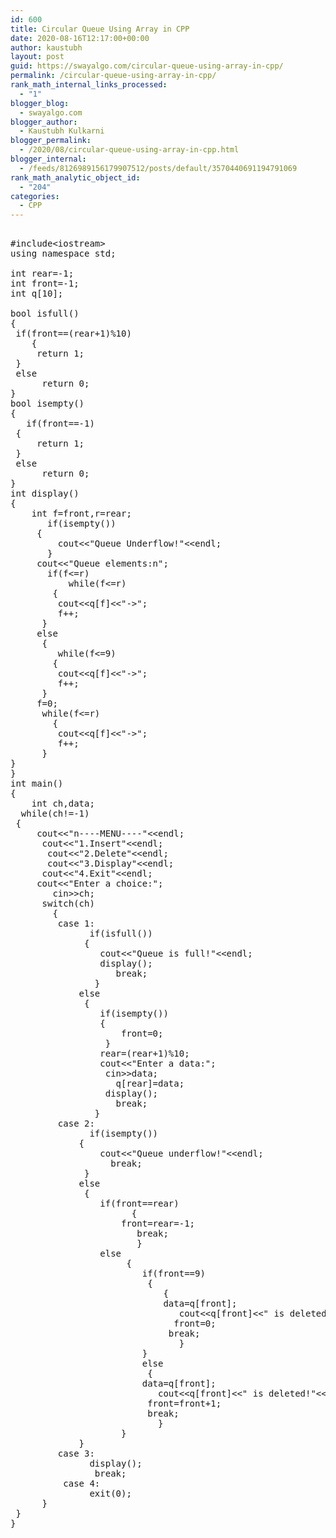```yaml
---
id: 600
title: Circular Queue Using Array in CPP
date: 2020-08-16T12:17:00+00:00
author: kaustubh
layout: post
guid: https://swayalgo.com/circular-queue-using-array-in-cpp/
permalink: /circular-queue-using-array-in-cpp/
rank_math_internal_links_processed:
  - "1"
blogger_blog:
  - swayalgo.com
blogger_author:
  - Kaustubh Kulkarni
blogger_permalink:
  - /2020/08/circular-queue-using-array-in-cpp.html
blogger_internal:
  - /feeds/8126989156179907512/posts/default/3570440691194791069
rank_math_analytic_object_id:
  - "204"
categories:
  - CPP
---
```

<pre><br />#include&lt;iostream><br />using namespace std;<br /><br />int rear=-1;<br />int front=-1;<br />int q[10];<br /><br />bool isfull()<br />{<br />	if(front==(rear+1)%10)<br />	{<br />		return 1;<br />	}<br />	else<br />		return 0;<br />}<br />bool isempty()<br />{<br />	if(front==-1)<br />	{<br />		return 1;<br />	}<br />	else<br />		return 0;<br />}<br />int display()<br />{<br />	int f=front,r=rear;<br />		if(isempty())<br />		{<br />			cout&lt;&lt;"Queue Underflow!"&lt;&lt;endl;<br />		}<br />		cout&lt;&lt;"Queue elements:n";<br />		if(f&lt;=r)<br />			while(f&lt;=r)<br />		{<br />			cout&lt;&lt;q[f]&lt;&lt;"->";<br />			f++;<br />		}<br />		else<br />		{<br />			while(f&lt;=9)<br />		{<br />			cout&lt;&lt;q[f]&lt;&lt;"->";<br />			f++;<br />		}<br />		f=0;<br />		while(f&lt;=r)<br />		{<br />			cout&lt;&lt;q[f]&lt;&lt;"->";<br />			f++;<br />		}<br />}<br />}<br />int main()<br />{<br />	int ch,data;<br />	while(ch!=-1)<br />	{<br />		cout&lt;&lt;"n----MENU----"&lt;&lt;endl;<br />		cout&lt;&lt;"1.Insert"&lt;&lt;endl;<br />		cout&lt;&lt;"2.Delete"&lt;&lt;endl;<br />		cout&lt;&lt;"3.Display"&lt;&lt;endl;<br />		cout&lt;&lt;"4.Exit"&lt;&lt;endl;<br />		cout&lt;&lt;"Enter a choice:";<br />		cin>>ch;<br />		switch(ch)<br />		{<br />			case 1:<br />				if(isfull())<br />				{<br />					cout&lt;&lt;"Queue is full!"&lt;&lt;endl;<br />					display();<br />					break;<br />				}<br />				else<br />				{<br />					if(isempty())<br />					{<br />						front=0;<br />					}<br />					rear=(rear+1)%10;<br />					cout&lt;&lt;"Enter a data:";<br />					cin>>data;<br />					q[rear]=data;	<br />					display();<br />					break;<br />				}<br />			case 2:<br />				if(isempty())<br />				{<br />					cout&lt;&lt;"Queue underflow!"&lt;&lt;endl;<br />					break;	<br />				}<br />				else<br />				{<br />					if(front==rear)<br />						{<br />						front=rear=-1;<br />						break;<br />						}<br />					else<br />						{<br />							if(front==9)<br />							{<br />								{<br />								data=q[front];<br />								cout&lt;&lt;q[front]&lt;&lt;" is deleted!"&lt;&lt;endl;<br />								front=0;<br />								break;<br />								}<br />							}<br />							else<br />							{<br />							data=q[front];<br />							cout&lt;&lt;q[front]&lt;&lt;" is deleted!"&lt;&lt;endl;		<br />							front=front+1;							<br />						    break;<br />							}<br />						}<br />				}<br />			case 3:<br />				display();<br />				break;	<br />			case 4:<br />				exit(0);<br />		}<br />	}<br />}<br /><br /><br /></pre>